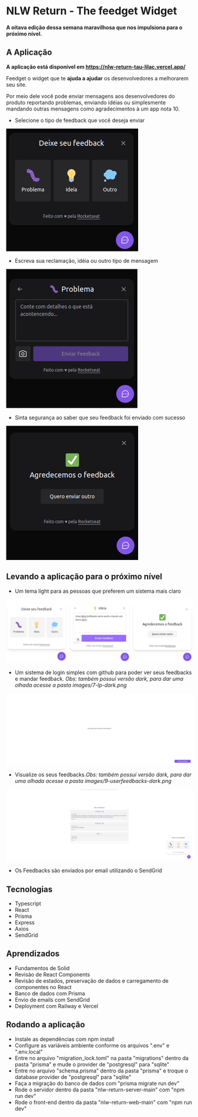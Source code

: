 # NLW Return - The feedget Widget

**A oitava edição dessa semana maravilhosa que nos impulsiona para o próximo nível.**

## A Aplicação

**A aplicação está disponível em https://nlw-return-tau-lilac.vercel.app/**

Feedget o widget que te **ajuda a ajudar** os desenvolvedores a melhorarem seu site.

Por meio dele você pode enviar mensagens aos desenvolvedores do produto reportando problemas, enviando idéias ou simplesmente mandando outras mensagens como agradecimentos à um app nota 10.

- Selecione o tipo de feedback que você deseja enviar

![image](https://github.com/LucasSousa09/nlw-return/blob/main/nlw-return-images/1-feedbacktypes-dark.png)

- Escreva sua reclamação, idéia ou outro tipo de mensagem

![image](https://github.com/LucasSousa09/nlw-return/blob/main/nlw-return-images/3-feedbackcontent-dark.png)

- Sinta segurança ao saber que seu feedback foi enviado com sucesso

![image](https://github.com/LucasSousa09/nlw-return/blob/main/nlw-return-images/5-feedbacksuccess-dark.png)

## Levando a aplicação para o próximo nível

- Um tema light para as pessoas que preferem um sistema mais claro

![image](https://github.com/LucasSousa09/nlw-return/blob/main/nlw-return-images/6.5-light-theme.png)

- Um sistema de login simples com github para poder ver seus feedbacks e mandar feedback. *Obs: também possuí versão dark, para dar uma olhada acesse a pasta images/7-lp-dark.png*

![image](https://github.com/LucasSousa09/nlw-return/blob/main/nlw-return-images/8-lp-light.png)

- Visualize os seus feedbacks.*Obs: também possuí versão dark, para dar uma olhada acesse a pasta images/9-userfeedbacks-dark.png* 

![image](https://github.com/LucasSousa09/nlw-return/blob/main/nlw-return-images/9-userfeedbacks-light.png)

- Os Feedbacks são enviados por email utilizando o SendGrid

## Tecnologias

- Typescript
- React
- Prisma
- Express
- Axios
- SendGrid

## Aprendizados

- Fundamentos de Solid
- Revisão de React Components
- Revisão de estados, preservação de dados e carregamento de componentes no React
- Banco de dados com Prisma
- Envio de emails com SendGrid
- Deployment com Railway e Vercel

## Rodando a aplicação

- Instale as dependências com npm install
- Configure as variáveis ambiente conforme os arquivos ".env" e ".env.local"
- Entre no arquivo "migration_lock.toml" na pasta "migrations" dentro da pasta "prisma" e mude o provider de "postgresql" para "sqlite"
- Entre no arquivo "schema.prisma" dentro da pasta "prisma"  e troque o database provider de "postgresql" para "sqlite"
- Faça a migração do banco de dados com "prisma migrate run dev" 
- Rode o servidor dentro da pasta "nlw-return-server-main" com "npm run dev"
- Rode o front-end dentro da pasta "nlw-return-web-main" com "npm run dev"
